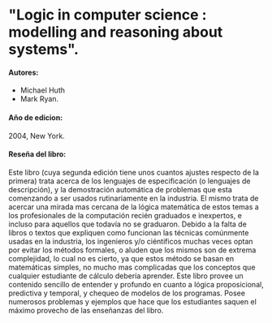 # "Logic in computer science : modelling and reasoning about systems".

#### Autores: 
  
  * Michael Huth 
  * Mark Ryan.

#### Año de edicion: 

2004, New York.

#### Reseña del libro: 

Este libro (cuya segunda edición tiene unos cuantos ajustes respecto de la primera) trata acerca de los lenguajes de especificación (o lenguajes de descripción), y la demostración automática de problemas que esta comenzando a ser usados rutinariamente en la industria. El mismo trata de acercar una mirada mas cercana de la lógica matemática de estos temas a los profesionales de la computación recién graduados e inexpertos, e incluso para aquellos que todavía no se graduaron. 
Debido a la falta de libros o textos que expliquen como funcionan las técnicas comúnmente usadas en la industria, los ingenieros y/o ciéntificos muchas veces optan por evitar los métodos formales, o aluden que los mismos son de extrema complejidad, lo cual no es cierto, ya que estos método se basan en matemáticas simples, no mucho mas complicadas que los conceptos que cualquier estudiante de cálculo debería aprender.
Este libro provee un contenido sencillo de entender y profundo en cuanto a lógica proposicional, predictiva y temporal, y chequeo de modelos de los programas. Posee numerosos problemas y ejemplos que hace que los estudiantes saquen el máximo provecho de las enseñanzas del libro. 
